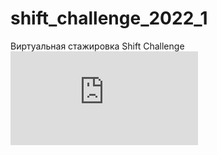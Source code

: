 # shift_challenge_2022_1
 Виртуальная стажировка Shift Challenge
![](https://github.com/KsandrVenom/shift_challenge_2022_1/blob/main/Shift%2BEnter%20-%20IT%20%D0%B0%D1%83%D0%B4%D0%B8%D1%82%D0%BE%D1%80%20-%20%D0%90%D0%BB%D0%B5%D0%BA%D1%81%D0%B0%D0%BD%D0%B4%D1%80%20%D0%A0%D0%BE%D0%BC%D0%B0%D0%BD%D0%BE%D0%B2.pdf)

